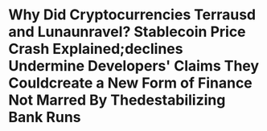 # Why Did Cryptocurrencies Terrausd and Lunaunravel? Stablecoin Price Crash Explained;declines Undermine Developers' Claims They Couldcreate a New Form of Finance Not Marred By Thedestabilizing Bank Runs
